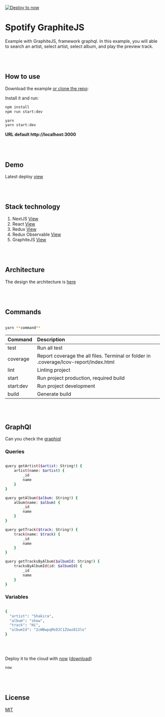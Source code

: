 [![Deploy to now](https://deploy.now.sh/static/button.svg)](https://deploy.now.sh/?repo=https://github.com/wzalazar/spotify/tree/master)


# Spotify GraphiteJS

Example with GraphiteJS, framework graphql. In this example, you will able to search an artist, select artist, select album, and play the preview track.

<br />
<br />

## How to use

Download the example [or clone the repo](https://github.com/wzalazar/spotify):


Install it and run:

```bash
npm install
npm run start:dev
```

```bash
yarn
yarn start:dev
```

**URL default http://localhost:3000**

<br />
<br />

## Demo

Latest deploy [view](https://spotify-graphitejs-scbvotbkhb.now.sh)

<br />
<br />

## Stack technology

  1. NextJS [View](https://github.com/zeit/next.js/)
  2. React [View](https://github.com/facebook/react)
  3. Redux [View](https://github.com/reactjs/redux)
  4. Redux Observable [View](https://github.com/redux-observable/redux-observable)
  4. GraphiteJS [View](https://github.com/graphitejs/graphitejs)


<br />
<br />


## Architecture

  The design the architecture is [here](https://github.com/wzalazar/spotify/blob/master/.uml/architecture.png)

<br />
<br />

## Commands

```bash

yarn **command**

```


| Command          | Description                                                                           |
| ---------------- |:--------------------------------------------------------------------------------------|
| test             | Run all test                                                                          |
| coverage         | Report coverage the all files. Terminal or folder in .coverage/lcov-report/index.html |
| lint             | Linting project                                                                       |  
| start            | Run project production, required build                                                |  
| start:dev        | Run project development                                                               |
| build            | Generate build                                                                        |

<br />
<br />

## GraphQl

Can you check the [graphiql](https://spotify-graphitejs-scbvotbkhb.now.sh/graphiql)

### Queries

```bash

query getArtist($artist: String!) {
    artist(name: $artist) {
        _id
        name
    }
}

query getAlbum($album: String!) {
    album(name: $album) {
        _id
        name
    }
}

query getTrack($track: String!) {
    track(name: $track) {
        _id
        name
    }
}

query getTracksByAlbum($albumId: String!) {
    tracksByAlbumId(id: $albumId) {
        _id
        name
    }
}


```

### Variables

```bash

{
  "artist": "Shakira",
  "album": "show",
  "track": "Hi",
  "albumId": "2cWBwpqMsDJC1ZUwz813lo"
}

```

<br />
<br />


Deploy it to the cloud with [now](https://zeit.co/now) ([download](https://zeit.co/download))

```bash
now
```

<br />
<br />

## License

[MIT](https://github.com/babel/babel/blob/master/LICENSE)
